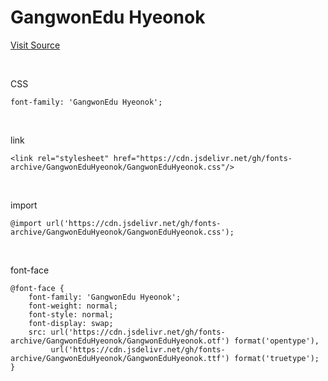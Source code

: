 # GangwonEdu Hyeonok

[Visit Source](https://blog.naver.com/happygwedu/221897547714)

&nbsp;

CSS

```
font-family: 'GangwonEdu Hyeonok';
```

&nbsp;

link

```
<link rel="stylesheet" href="https://cdn.jsdelivr.net/gh/fonts-archive/GangwonEduHyeonok/GangwonEduHyeonok.css"/>
```

&nbsp;

import

```
@import url('https://cdn.jsdelivr.net/gh/fonts-archive/GangwonEduHyeonok/GangwonEduHyeonok.css');
```

&nbsp;

font-face

```
@font-face {
    font-family: 'GangwonEdu Hyeonok';
    font-weight: normal;
    font-style: normal;
    font-display: swap;
    src: url('https://cdn.jsdelivr.net/gh/fonts-archive/GangwonEduHyeonok/GangwonEduHyeonok.otf') format('opentype'),
         url('https://cdn.jsdelivr.net/gh/fonts-archive/GangwonEduHyeonok/GangwonEduHyeonok.ttf') format('truetype');
}
```
